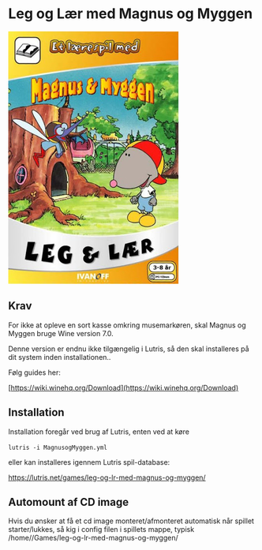 # Leg og Lær med Magnus og Myggen

![Front](front.jpg)

## Krav

For ikke at opleve en sort kasse omkring musemarkøren, skal Magnus og Myggen bruge Wine version 7.0.

Denne version er endnu ikke tilgængelig i Lutris, så den skal installeres på dit system inden installationen..

Følg guides her:

[https://wiki.winehq.org/Download](https://wiki.winehq.org/Download)

## Installation

Installation foregår ved brug af Lutris, enten ved at køre

`
lutris -i MagnusogMyggen.yml
`

eller kan installeres igennem Lutris spil-database:

https://lutris.net/games/leg-og-lr-med-magnus-og-myggen/

## Automount af CD image

Hvis du ønsker at få et cd image monteret/afmonteret automatisk når spillet
starter/lukkes, så kig i config filen i spillets mappe, typisk
/home/<bruger>/Games/leg-og-lr-med-magnus-og-myggen/
